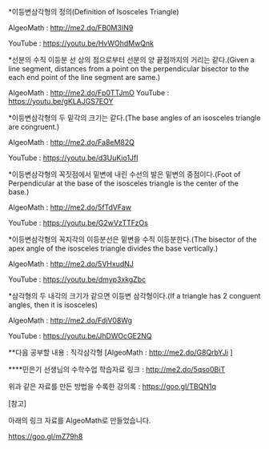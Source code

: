 *이등변삼각형의 정의(Definition of Isosceles Triangle)

  AlgeoMath : http://me2.do/FB0M3IN9  

  YouTube : https://youtu.be/HvWOhdMwQnk

*선분의 수직 이등분 선 상의 점으로부터 선분의 양 끝점까지의 거리는 같다.(Given a line segment, distances from a point on the perpendicular bisector to the each end point of the line segment are same.)

  AlgeoMath : http://me2.do/Fp0TTJmO
  YouTube : https://youtu.be/gKLAJGS7EOY

*이등변삼각형의 두 밑각의 크기는 같다.(The base angles of an isosceles triangle are congruent.)  

  AlgeoMath : http://me2.do/Fa8eM82Q 

  YouTube : https://youtu.be/d3UuKio1JfI 

*이등변삼각형의 꼭짓점에서 밑변에 내린 수선의 발은 밑변의 중점이다.(Foot of Perpendicular at the base of the isosceles triangle is the center of the base.)

  AlgeoMath : http://me2.do/5fTdVFaw 

  YouTube : https://youtu.be/G2wVzTTFzOs

*이등변삼각형의 꼭지각의 이등분선은 밑변을 수직 이등분한다.(The bisector of the apex angle of the isosceles triangle divides the base vertically.)

  AlgeoMath : http://me2.do/5VHxudNJ

  YouTube : https://youtu.be/dmyp3xkgZbc

*삼각형의 두 내각의 크기가 같으면 이등변 삼각형이다.(If a triangle has 2 conguent angles, then it is isosceles)  

  AlgeoMath : http://me2.do/FdjV08Wg

  YouTube : https://youtu.be/JhDWOcGE2NQ



**다음 공부할 내용 : 직각삼각형 [AlgeoMath : http://me2.do/G8QrbYJi ]



****민은기 선생님의 수학수업 학습자료 링크 : http://me2.do/5qso0BiT

위과 같은 자료를 만든 방법을 수록한 강의록  : https://goo.gl/TBQN1q 

[참고]



아래의 링크 자료를 AlgeoMath로 만들었습니다. 

 https://goo.gl/mZ79h8

